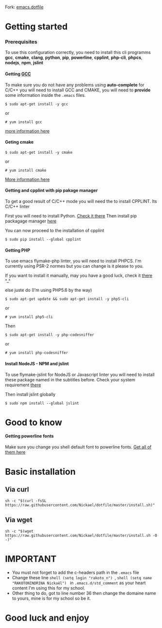 Fork: [emacs.dotfile](https://github.com/Nickael/emacs.dotfile)

# Getting started

### Prerequisites

To use this configuration correctly, you need to install this cli programms
**gcc**, **cmake**, **clang**, **python**, **pip**, **powerline**, **cpplint**, **php-cli**, **phpcs**, **nodejs**, **npm**, **jslint**
#### Getting [GCC](https://gcc.gnu.org/install/)

To make sure you do not have any problems using **auto-complete** for C/C++ you will need to install GCC and CMAKE, you will need to
**provide** some information inside the `.emacs` files.

```shell
$ sudo apt-get install -y gcc
```
or

```shell
# yum install gcc
```
[more information here](https://gcc.gnu.org/install/)

#### Geting cmake
```shell
$ sudo apt-get install -y cmake
```
or

```shell
# yum install cmake
```

[More information here](https://cmake.org/install/)

#### Getting and cpplint with pip pakage manager
To get a good result of C/C++ mode you will need the to install CPPLINT. Its C/C++ linter

First you will need to install Python. [Check it there](http://docs.python-guide.org/en/latest/starting/install/linux/)
Then install pip packagage manager [here](https://pip.pypa.io/en/stable/quickstart/)

You can now proceed to the installation of cpplint

```shell
$ sudo pip install --global cpplint
```
#### Getting PHP

To use emacs flymake-php linter, you will need to install PHPCS. I'm currently using PSR-2 normes but you can change is it please to you.

If you want to install it manually, may you have a good luck, check it [there](http://php.net/manual/fr/install.php) ^_^

else juste do (I'm using PHP5.6 by the way)

```shell
$ sudo apt-get update && sudo apt-get install -y php5-cli
```
or

```shell
# yum install php5-cli
```

Then

```shell
$ sudo apt-get install -y php-codesniffer
```

or

```shell
# yum install php-codesniffer
```

#### Install NodeJS - NPM and jslint

To use flymake-jslint for NodeJS or Javascript linter you will need to install these package named in the subtitles before.
Check your system requirement [there](https://nodejs.org/en/download/package-manager/)

Then install jslint globally

```shell
$ sudo npm install --global jslint
```

# Good to know

#### Getting powerline fonts

Make sure you change you shell default font to powerline fonts. [Get all of them here](https://github.com/powerline/fonts)

# Basic installation

## Via curl

```shell
sh -c "$(curl -fsSL https://raw.githubusercontent.com/Nickael/dotfile/master/install.sh)"
```

## Via wget

```shell
sh -c "$(wget https://raw.githubusercontent.com/Nickael/dotfile/master/install.sh -O -)"
```

# IMPORTANT

* You must not forget to add the c-headers path in the `.emacs` file
* Change these line ```shell (setq login "rakoto_n") ```, ```shell (setq name "RAKOTONINDRINA Nickaël") ``` in `.emacs.d/std_comment` as your heart content I'm using this for my school.
* Other thing to do, got to line number 36 then change the domaine name to yours, mine is for my school so be it.

# Good luck and enjoy
